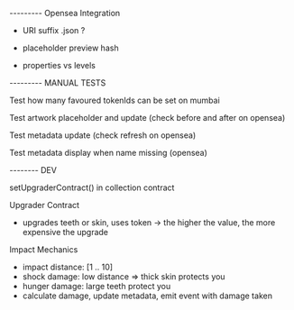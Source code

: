 --------- Opensea Integration
- URI suffix .json ?

- placeholder preview hash

- properties vs levels

--------- MANUAL TESTS

Test how many favoured tokenIds can be set on mumbai

Test artwork placeholder and update (check before and after on opensea)

Test metadata update (check refresh on opensea)

Test metadata display when name missing (opensea)

-------- DEV

setUpgraderContract() in collection contract

Upgrader Contract
  - upgrades teeth or skin, uses token -> the higher the value, the more expensive the upgrade

Impact Mechanics
  - impact distance: [1 .. 10]
  - shock damage: low distance => thick skin protects you
  - hunger damage: large teeth protect you
  - calculate damage, update metadata, emit event with damage taken
